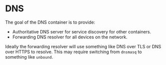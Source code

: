 # DNS

The goal of the DNS container is to provide:

* Authoritative DNS server for service discovery for other containers.
* Forwarding DNS resolver for all devices on the network.

Ideally the forwarding resolver will use something like DNS over TLS
or DNS over HTTPS to resolve. This may require switching from `dnsmasq`
to something like `unbound`.
